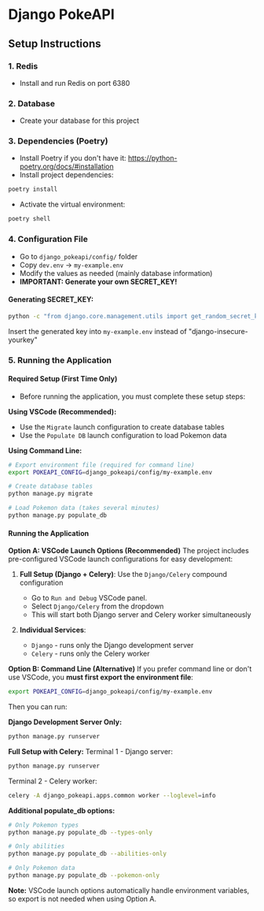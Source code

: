 # Django PokeAPI

## Setup Instructions

### 1. Redis
- Install and run Redis on port 6380

### 2. Database
- Create your database for this project

### 3. Dependencies (Poetry)
- Install Poetry if you don't have it: https://python-poetry.org/docs/#installation
- Install project dependencies:
```bash
poetry install
```
- Activate the virtual environment:
```bash
poetry shell
```

### 4. Configuration File
- Go to `django_pokeapi/config/` folder
- Copy `dev.env` → `my-example.env`
- Modify the values as needed (mainly database information)
- **IMPORTANT: Generate your own SECRET_KEY!**

#### Generating SECRET_KEY:
```bash
python -c "from django.core.management.utils import get_random_secret_key; print(get_random_secret_key())"
```
Insert the generated key into `my-example.env` instead of "django-insecure-yourkey"

### 5. Running the Application

#### **Required Setup (First Time Only)**
- Before running the application, you must complete these setup steps:

**Using VSCode (Recommended):**
- Use the `Migrate` launch configuration to create database tables
- Use the `Populate DB` launch configuration to load Pokemon data

**Using Command Line:**
```bash
# Export environment file (required for command line)
export POKEAPI_CONFIG=django_pokeapi/config/my-example.env

# Create database tables
python manage.py migrate

# Load Pokemon data (takes several minutes)
python manage.py populate_db
```

#### **Running the Application**

**Option A: VSCode Launch Options (Recommended)**
The project includes pre-configured VSCode launch configurations for easy development:

1. **Full Setup (Django + Celery)**: Use the `Django/Celery` compound configuration
   - Go to `Run and Debug` VSCode panel.
   - Select `Django/Celery` from the dropdown
   - This will start both Django server and Celery worker simultaneously

2. **Individual Services**:
   - `Django` - runs only the Django development server
   - `Celery` - runs only the Celery worker

**Option B: Command Line (Alternative)**
If you prefer command line or don't use VSCode, you **must first export the environment file**:

```bash
export POKEAPI_CONFIG=django_pokeapi/config/my-example.env
```

Then you can run:

**Django Development Server Only:**
```bash
python manage.py runserver
```

**Full Setup with Celery:**
Terminal 1 - Django server:
```bash
python manage.py runserver
```

Terminal 2 - Celery worker:
```bash
celery -A django_pokeapi.apps.common worker --loglevel=info
```

**Additional populate_db options:**
```bash
# Only Pokemon types
python manage.py populate_db --types-only

# Only abilities  
python manage.py populate_db --abilities-only

# Only Pokemon data
python manage.py populate_db --pokemon-only
```

**Note:** VSCode launch options automatically handle environment variables, so export is not needed when using Option A.

